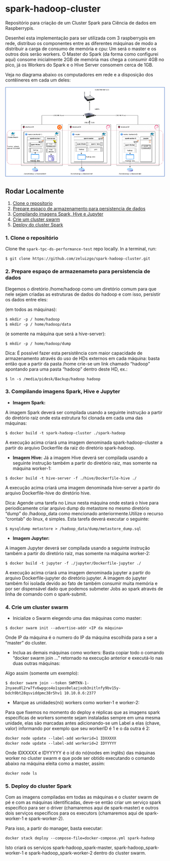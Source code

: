 # spark-hadoop-cluster
Repositório para criação de um Cluster Spark para Ciência de dados em Raspberrypis.

Desenhei esta implementação para ser utilizada com 3 raspberrypis em rede, distribuo os componentes entre as diferentes máquinas de modo a distribuir a carga de consumo de memória e cpu:
Um será o master e os outros dois serão workers. O Master do Spark (da forma como configurei aqui) consome inicialmente 2GB de memória mas chega a consumir 4GB no pico, já os Workers do Spark e o Hive Server consomem cerca de 1GB. 

Veja no diagrama abaixo os computadores em rede e a disposição dos contêineres em cada um deles:

![Distribuição dos componentes do Spark em cluster – 3 máquinas raspberrypi](architecture.png)

## Rodar Localmente
1. [Clone o repositorio](#1-clone-o-repositório)
2. [Prepare espaço de armazenamento para persistencia de dados](#2-prepare-espaço-de-armazenamento-para-persistencia-de-dados)
3. [Compilando imagens Spark, Hive e Jupyter](#3-compilando-imagens-spark,-hive-e-jupyter)
4. [Crie um cluster swarm](#4-crie-um-cluster-swarm)
5. [Deploy do cluster Spark](#5-deploy-do-cluster-spark)

### 1. Clone o repositório

Clone the `spark-tpc-ds-performance-test` repo locally. In a terminal, run:

``` 
$ git clone https://github.com/zeluizgo/spark-hadoop-cluster.git 
```

### 2. Prepare espaço de armazenameto para persistencia de dados

Elegemos o diretório /home/hadoop como um diretório comum para que nele sejam criadas as estruturas de dados do hadoop e com isso, persistir os dados entre eles:

(em todos as máquinas):
``` 
$ mkdir -p / home/hadoop
$ mkdir -p / home/hadoop/data
```

(e somente na máquina que será a hive-server):
``` 
$ mkdir -p / home/hadoop/dump
```


Dica: É possível fazer esta persistência com maior capacidade de armazenamento através do uso de HDs externos em cada máquina: basta então que a partir da pasta /home crie-se um link chamado “hadoop” apontando para uma pasta “hadoop” dentro deste HD, ex.:

```
$ ln -s /media/pidesk/Backup/hadoop hadoop
```

### 3. Compilando imagens Spark, Hive e Jupyter

* **Imagem Spark:** 

A imagem Spark deverá ser compilada usando a seguinte instrução a partir do diretório raiz onde esta estrutura foi clonada em cada uma das máquinas:

```
$ docker build -t spark-hadoop-cluster ./spark-hadoop
```

A execução acima criará uma imagem denominada spark-hadoop-cluster a partir do arquivo Dockerfile da raiz do diretório spark-hadoop.

* **Imagem Hive:** 
Já a imagem Hive deverá ser compilada usando a seguinte instrução também a partir do diretório raiz, mas somente na máquina worker-1:

```
$ docker build -t hive-server -f ./hive/Dockerfile-hive ./
```

A execução acima criará uma imagem denominada hive-server a partir do arquivo Dockerfile-hive do diretório hive.

Dica: Agende uma tarefa no Linux nesta máquina onde estará o hive para periodicamente criar arquivo dump do metastore no mesmo diretório “dump” do /hadoop_data como mencionado anteriormente.Utilize o recurso “crontab” do linux, é simples. Esta tarefa deverá executar o seguinte:

```
$ mysqldump metastore > /hadoop_data/dump/metastore_dump.sql
```

* **Imagem Jupyter:** 

A imagem Jupyter deverá ser compilada usando a seguinte instrução também a partir do diretório raiz, mas somente na máquina worker-2:

```
$ docker build -t jupyter -f ./jupyter/Dockerfile-jupyter ./
```

A execução acima criará uma imagem denominada jupyter a partir do arquivo Dockerfile-jupyter do diretório jupyter. A imagem do jupyter também foi isolada devido ao fato de também consumir muita memória e por ser dispensável dado que podemos submeter Jobs ao spark através de linha de comando com o spark-submit. 


### 4. Crie um cluster swarm

* Inicialize o Swarm elegendo uma das máquinas como master:

```
$ docker swarm init --advertise-addr <IP da máquina>
```

Onde IP da máquina é o numero do IP da máquina escolhida para a ser a “master” do cluster.

* Inclua as demais máquinas como workers:
Basta copiar todo o comando “docker swarm join ...” retornado na execução anterior e executá-lo nas duas outras máquinas:

Algo assim (somente um exemplo):
```
$ docker swarm join --token SWMTKN-1-2nyaeu0l2rw7fv6wpgco4o1spos0elazjxob3nitlnfy9bv15y-bdch9bt28qsviddpmc38r5hv1 10.10.0.6:2377 
```

* Marque as unidades(nó) workers como worker-1 e worker-2:

Para que fixemos no momento do deploy e réplicas que as imagens spark específicas de workers somente sejam instaladas sempre em uma mesma unidade, elas são marcadas antes adicionando-se um Label a elas (chave, valor) informando por exemplo que seu workerID é 1 e o da outra é 2:

```
docker node update --label-add workerid=1 IDXXXXX
docker node update --label-add workerid=2 IDYYYYY
```

Onde IDXXXXX e IDYYYYY é o id do nó(nodes em inglês) das máquinas worker no cluster swarm e que pode ser obtido executando o comando abaixo na máquina eleita como a master, assim:
```
docker node ls
```

### 5. Deploy do cluster Spark

Com as imagens compiladas em todas as máquinas e o cluster swarm de pé e com as máquinas identificadas, deve-se então criar um serviço spark especifico para ser o driver (chamaremos aqui de spark-master) e outros dois serviços específicos para os executors (chamaremos aqui de spark-worker-1 e spark-worker-2). 

Para isso, a partir do manager, basta executar:
```
docker stack deploy --compose-file=docker-compose.yml spark-hadoop
```

Isto criará os serviços  spark-hadoop_spark-master, spark-hadoop_spark-worker-1 e spark-hadoop_spark-worker-2 dentro do cluster swarm.

